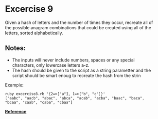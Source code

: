 # Excercise 9

Given a hash of letters and the number of times they occur, recreate all of the possible anagram combinations that could be created using all of the letters, sorted alphabetically.

## Notes:

- The inputs will never include numbers, spaces or any special characters, only lowercase letters a-z.
- The hash should be given to the script as a string parametter and the script should be smart enoug to recreate the hash from the strin

Example:

```
ruby excercise8.rb '{2=>["a"], 1=>["b", "c"]}'
["aabc", "aacb", "abac", "abca", "acab", "acba", "baac", "baca", "bcaa", "caab", "caba", "cbaa"]
```


**[Reference](https://www.codewars.com/kata/543e926d38603441590021dd)**